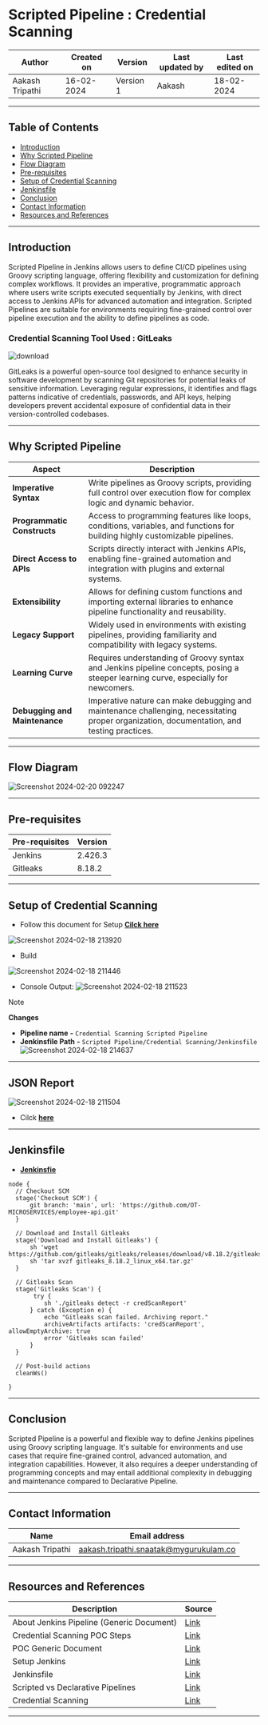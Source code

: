# Scripted Pipeline : Credential Scanning



|   Author        |  Created on   |  Version   | Last updated by  | Last edited on |
| --------------- | --------------| -----------|----------------- | -------------- |
| Aakash Tripathi |  16-02-2024  |  Version 1 | Aakash  | 18-02-2024    |

***
## Table of Contents
+ [Introduction](#Introduction)
+ [Why Scripted Pipeline](#Why-Scripted-Pipeline)
+ [Flow Diagram](#Flow-Diagram)
+ [Pre-requisites](#Pre-requisites)
+ [Setup of Credential Scanning](#Setup-of-Credential-Scanning)
+ [Jenkinsfile](#Jenkinsfile)
+ [Conclusion](#Conclusion)
+ [Contact Information](#Contact-Information)
+ [Resources and References](#Resources-and-References)
  
***
## Introduction

Scripted Pipeline in Jenkins allows users to define CI/CD pipelines using Groovy scripting language, offering flexibility and customization for defining complex workflows. It provides an imperative, programmatic approach where users write scripts executed sequentially by Jenkins, with direct access to Jenkins APIs for advanced automation and integration. Scripted Pipelines are suitable for environments requiring fine-grained control over pipeline execution and the ability to define pipelines as code.

### Credential Scanning Tool Used : GitLeaks 
![download](https://github.com/avengers-p7/Documentation/assets/156056344/46144a07-f058-45d6-87de-2220d12fd87f)

GitLeaks is a powerful open-source tool designed to enhance security in software development by scanning Git repositories for potential leaks of sensitive information. Leveraging regular expressions, it identifies and flags patterns indicative of credentials, passwords, and API keys, helping developers prevent accidental exposure of confidential data in their version-controlled codebases.

***
## Why Scripted Pipeline
| Aspect                    | Description                                                                                                                                                       |
|---------------------------|-------------------------------------------------------------------------------------------------------------------------------------------------------------------|
| **Imperative Syntax**        | Write pipelines as Groovy scripts, providing full control over execution flow for complex logic and dynamic behavior.                                           |
| **Programmatic Constructs**  | Access to programming features like loops, conditions, variables, and functions for building highly customizable pipelines.                                       |
| **Direct Access to APIs**    | Scripts directly interact with Jenkins APIs, enabling fine-grained automation and integration with plugins and external systems.                                 |
| **Extensibility**            | Allows for defining custom functions and importing external libraries to enhance pipeline functionality and reusability.                                          |
| **Legacy Support**           | Widely used in environments with existing pipelines, providing familiarity and compatibility with legacy systems.                                               |
| **Learning Curve**           | Requires understanding of Groovy syntax and Jenkins pipeline concepts, posing a steeper learning curve, especially for newcomers.                                |
| **Debugging and Maintenance** | Imperative nature can make debugging and maintenance challenging, necessitating proper organization, documentation, and testing practices. |   

***
## Flow Diagram  
![Screenshot 2024-02-20 092247](https://github.com/avengers-p7/Documentation/assets/156056344/241cfb9c-e306-474e-b8d8-8a94ddb6fc5e)



***
## Pre-requisites
| **Pre-requisites** | **Version** |
| ------------------ | ----------- |
| Jenkins | 2.426.3 | 
| Gitleaks | 8.18.2 |

***
## Setup of Credential Scanning
* Follow this document for Setup [**Cilck here**](https://github.com/avengers-p7/Documentation/blob/main/Application_CI/Implementation/GenericDoc/pipelinePOC.md)

![Screenshot 2024-02-18 213920](https://github.com/avengers-p7/Documentation/assets/156056344/95d8501d-c3ee-4046-a0f2-6e37b25a32aa)

* Build

![Screenshot 2024-02-18 211446](https://github.com/avengers-p7/Documentation/assets/156056344/931233c3-be7e-4eba-b588-436e78506d1a)



* Console Output:
 ![Screenshot 2024-02-18 211523](https://github.com/avengers-p7/Documentation/assets/156056344/8153087f-4683-47af-b9cf-0bb6353e50e9)



> [!NOTE]
> **Changes**
> *  **Pipeline name**       **-**  `Credential Scanning Scripted Pipeline`
> *  **Jenkinsfile Path**    **-**  `Scripted Pipeline/Credential Scanning/Jenkinsfile`  
![Screenshot 2024-02-18 214637](https://github.com/avengers-p7/Documentation/assets/156056344/4812f753-2287-425a-a1c5-0a1dc39b85af)

***

## JSON Report
![Screenshot 2024-02-18 211504](https://github.com/avengers-p7/Documentation/assets/156056344/840a0512-10b8-40b5-bd89-3cbdd3b02c03)


 * Cilck [**here**](https://github.com/avengers-p7/Documentation/blob/main/Application_CI/Implementation/Credential%20Scanning/Declarative%20Pipeline/credScanReport)

***
## Jenkinsfile
  * [**Jenkinsfie**](https://github.com/CodeOps-Hub/Jenkinsfile/blob/main/Scripted%20Pipeline/Credential%20Scanning/Jenkinsfile)
  ```shell 
node {
    // Checkout SCM
    stage('Checkout SCM') {
        git branch: 'main', url: 'https://github.com/OT-MICROSERVICES/employee-api.git'
    }

    // Download and Install Gitleaks
    stage('Download and Install Gitleaks') {
        sh 'wget https://github.com/gitleaks/gitleaks/releases/download/v8.18.2/gitleaks_8.18.2_linux_x64.tar.gz'
        sh 'tar xvzf gitleaks_8.18.2_linux_x64.tar.gz'
    }

    // Gitleaks Scan
    stage('Gitleaks Scan') {
         try {
            sh './gitleaks detect -r credScanReport'
        } catch (Exception e) {
            echo "Gitleaks scan failed. Archiving report."
            archiveArtifacts artifacts: 'credScanReport', allowEmptyArchive: true
            error 'Gitleaks scan failed'
        }
    }

    // Post-build actions
    cleanWs()

}
```
***
## Conclusion

Scripted Pipeline is a powerful and flexible way to define Jenkins pipelines using Groovy scripting language. It's suitable for environments and use cases that require fine-grained control, advanced automation, and integration capabilities. However, it also requires a deeper understanding of programming concepts and may entail additional complexity in debugging and maintenance compared to Declarative Pipeline.

***
## Contact Information
| Name | Email address |
| ---- | ------------- |
| Aakash Tripathi | aakash.tripathi.snaatak@mygurukulam.co |
***
## Resources and References
|  **Description** |   **Source** |
| ---------------- | ------------ |
| About Jenkins Pipeline (Generic Document) | [Link](https://github.com/avengers-p7/Documentation/blob/main/Application_CI/Implementation/GenericDoc/jenkinsPipeline.md  ) |
| Credential Scanning POC Steps | [Link](https://github.com/avengers-p7/Documentation/blob/main/Application_CI/Design/02-%20Generic%20CI%20operation/Credentials%20Scanning/Credential%20Scanning%20via%20GitLeaks%20POC.md) |
| POC Generic Document | [Link](https://github.com/avengers-p7/Documentation/blob/main/Application_CI/Implementation/GenericDoc/pipelinePOC.md) |
| Setup Jenkins | [Link](https://github.com/avengers-p7/Documentation/blob/main/Application_CI/Implementation/GolangCI/Bug%20Analysis/Declarative%20Pipeline/Readme.md#Setup) |
| Jenkinsfile | [Link](https://github.com/avengers-p7/Jenkinsfile/blob/main/Declarative%20Pipeline/Python/Dependency_Scanning/Jenkinsfile) |
| Scripted vs Declarative Pipelines | [Link](https://www.baeldung.com/ops/jenkins-scripted-vs-declarative-pipelines) |
| Credential Scanning| [Link](https://github.com/avengers-p7/Documentation/blob/main/Application_CI/Design/02-%20Generic%20CI%20operation/Credentials%20Scanning/README.md) |

***


